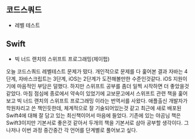 ## 코드스쿼드
+ 레벨 테스트

## Swift
+ 빅 너드 랜치의 스위프트 프로그래밍(제이펍)

오늘 코드스쿼드 레벨테스트 문제가 떴다.
개인적으로 문제를 다 훑어본 결과 자바는 4단계, 자바스크립트는 3단계, iOS는 2단계가 도전해볼만한 수준인것같다.
iOS 지원이기에 마음적인 부담은 덜했다.
하지만 스위프트 공부를 좀더 일찍 시작하면 더 좋았을것 같았다.
마침 점심에 종로에서 약속이 있었기에 교보문고에서 스위프트 관련 책을 훑어보고 빅 너드 랜치의 스위프트 프로그래밍 이라는 번역서를 사왔다.
애플출신 개발자가 학원차리고 쓴 책인듯한데, 체계적으로 잘 기술되어있는것 같고 최근에 새로 배포된 Swift4에 대해 잘 담고 있는 최신책이어서 마음에 들었다.
기존에 있는 야곰님 책은 Swift3이지만 기본서로 좋은것 같아서 두개의 책을 기본서로 삼아 공부할 생각이다.
그나저나 이번 과정 중간중간 각 언어를 단계별로 풀어보고 싶다.
